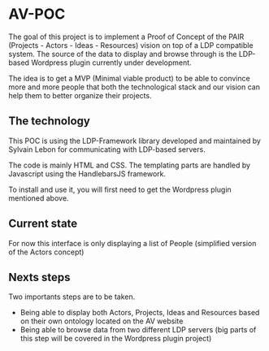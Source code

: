# AV-POC

The goal of this project is to implement a Proof of Concept of the PAIR (Projects - Actors - Ideas - Resources) vision on top of a LDP compatible system.
The source of the data to display and browse through is the LDP-based Wordpress plugin currently under development.

The idea is to get a MVP (Minimal viable product) to be able to convince more and more people that both the technological stack and our vision can help them to better organize their projects.

## The technology
This POC is using the LDP-Framework library developed and maintained by Sylvain Lebon for communicating with LDP-based servers.

The code is mainly HTML and CSS. The templating parts are handled by Javascript using the HandlebarsJS framework.

To install and use it, you will first need to get the Wordpress plugin mentioned above.

## Current state

For now this interface is only displaying a list of People (simplified version of the Actors concept)

## Nexts steps

Two importants steps are to be taken.
- Being able to display both Actors, Projects, Ideas and Resources based on their own ontology located on the AV website
- Being able to browse data from two different LDP servers (big parts of this step will be covered in the Wordpress plugin project)
